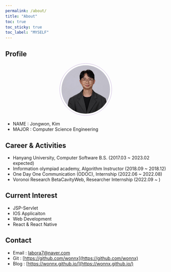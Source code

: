 ```yaml
---
permalink: /about/
title: "About"
toc: true
toc_sticky: true
toc_label: "MYSELF"
--- 
```


## Profile
<center>
    <img 
        src="/assets/images/wonnx.jpg" 
        width="30%" height="30%" 
        style=
        "
            border: 1px solid #cab6de;
            border-radius: 50%;
            padding: 5px;
            -moz-border-radius: 50%;
            -khtml-border-radius: 50%;
            -webkit-border-radius: 50%;
        ">
</center>


* NAME : Jongwon, Kim
* MAJOR : Computer Science Engineering

## Career & Activities
 - Hanyang University, Computer Software B.S. (2017.03 ~ 2023.02 expected)
 - Imformation olympiad academy, Algorithm Instructor (2018.09 ~ 2018.12)
 - One Day One Communication (ODOC), Internship (2022.06 ~ 2022.08)
 - Voronoi Research BetaCavityWeb, Researcher Internship (2022.09 ~ )

## Current Interest
 * JSP-Servlet
 * IOS Applicaiton 
 * Web Development
 * React & React Native

## Contact
 * Email : labora7@naver.com
 * Git : [https://github.com/wonnx](https://github.com/wonnx)
 * Blog : [https://wonnx.github.io/](https://wonnx.github.io/)

